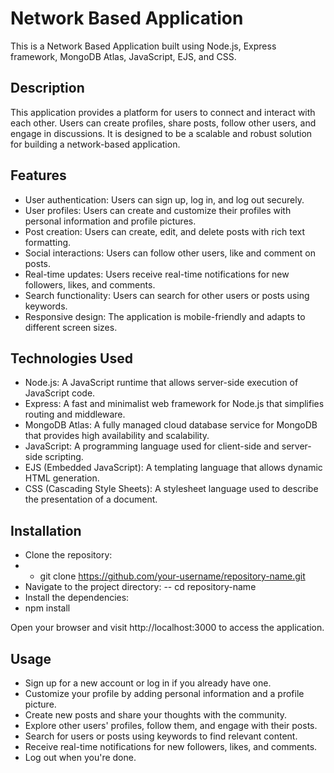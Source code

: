 # **Network Based Application**
This is a Network Based Application built using Node.js, Express framework, MongoDB Atlas, JavaScript, EJS, and CSS.
## Description
This application provides a platform for users to connect and interact with each other. Users can create profiles, share posts, follow other users, and engage in discussions. It is designed to be a scalable and robust solution for building a network-based application.

## Features

- User authentication: Users can sign up, log in, and log out securely.
- User profiles: Users can create and customize their profiles with personal information and profile pictures.
- Post creation: Users can create, edit, and delete posts with rich text formatting.
- Social interactions: Users can follow other users, like and comment on posts.
- Real-time updates: Users receive real-time notifications for new followers, likes, and comments.
- Search functionality: Users can search for other users or posts using keywords.
- Responsive design: The application is mobile-friendly and adapts to different screen sizes.

## Technologies Used
- Node.js: A JavaScript runtime that allows server-side execution of JavaScript code.
- Express: A fast and minimalist web framework for Node.js that simplifies routing and middleware.
- MongoDB Atlas: A fully managed cloud database service for MongoDB that provides high availability and scalability.
- JavaScript: A programming language used for client-side and server-side scripting.
- EJS (Embedded JavaScript): A templating language that allows dynamic HTML generation.
- CSS (Cascading Style Sheets): A stylesheet language used to describe the presentation of a document.

## Installation
- Clone the repository:
- - git clone https://github.com/your-username/repository-name.git
- Navigate to the project directory:
-- cd repository-name
- Install the dependencies:
- npm install

Open your browser and visit http://localhost:3000 to access the application.

## Usage
- Sign up for a new account or log in if you already have one.
- Customize your profile by adding personal information and a profile picture.
- Create new posts and share your thoughts with the community.
- Explore other users' profiles, follow them, and engage with their posts.
- Search for users or posts using keywords to find relevant content.
- Receive real-time notifications for new followers, likes, and comments.
- Log out when you're done.
